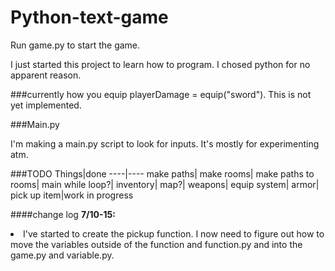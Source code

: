 # Python-text-game

Run game.py to start the game.

I just started this project to learn how to program. I chosed python for no apparent reason.



###currently how you equip
playerDamage = equip("sword"). This is not yet implemented.


###Main.py

I'm making a main.py script to look for inputs. It's mostly for experimenting atm.

###TODO
Things|done
----|----
make paths|
make rooms|
make paths to rooms|
main while loop?|
inventory|
map?|
weapons|
equip system|
armor|
pick up item|work in progress



####change log
<b>7/10-15:</b>  
<li>I've started to create the pickup function. I now need to figure out how to move the variables outside of the function and function.py and into the game.py and variable.py.
</li
